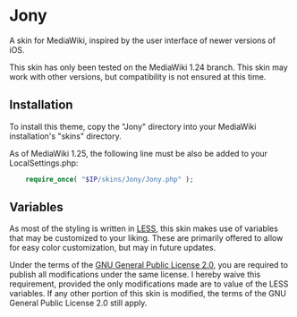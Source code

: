 # Jony
A skin for MediaWiki, inspired by the user interface of newer versions of iOS.

This skin has only been tested on the MediaWiki 1.24 branch. This skin may work with other versions, but compatibility is not ensured at this time.

## Installation
To install this theme, copy the "Jony" directory into your MediaWiki installation's "skins" directory.

As of MediaWiki 1.25, the following line must be also be added to your LocalSettings.php:
```php
    require_once( "$IP/skins/Jony/Jony.php" );
```

## Variables
As most of the styling is written in [LESS](http://lesscss.org/), this skin makes use of variables that may be customized to your liking. These are primarily offered to allow for easy color customization, but may in future updates.

Under the terms of the [GNU General Public License 2.0](https://www.gnu.org/licenses/old-licenses/gpl-2.0.html#SEC1), you are required to publish all modifications under the same license. I hereby waive this requirement, provided the only modifications made are to value of the LESS variables. If any other portion of this skin is modified, the terms of the GNU General Public License 2.0 still apply.
